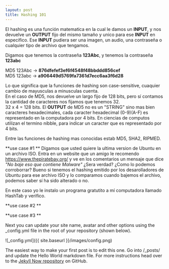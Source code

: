 ```yaml
---
layout: post
title: Hashing 101
---
```


El hashing es una función matematica en la cual le damos un **INPUT**, y nos devuelve un **OUTPUT** fijo del mismo tamaño y unico para ese **INPUT** en especifico. Ese **INPUT** pudiera ser una imagen, un audio, una contraseña o cualquier tipo de archivo que tengamos.  

Digamos que tenemos la contraseña **123Abc**, y tenemos la contraseña **123abc**  


MD5 123Abc -> **876dfefef3ef6f4548f48bbddd856cef**  
MD5 123abc -> **a906449d5769fa7361d7ecc6aa3f6d28**

Lo que significa que la funciones de hashing son case-sensitive, cuaquier cambio de mayusculas a minusculas cuenta.  
En el caso de MD5, nos devuelve un largo fijo de 128 bits, pero sí contamos la cantidad de caracteres nos fijamos que tenemos 32.  
32 x 4 = 128 bits. El **OUTPUT** de MD5 no es un "STRING" sino mas bien caracteres hexadecimales, cada caracter hexadecimal (0-9)(A-F) es representado en la computadora por 4 bits. En ciencias de computos utilizan el termino nibble, para indicar un caracter que es representado por 4 bits.  






Entre las funciones de hashing mas conocidas estab MD5, SHA2, RIPMED.

**use case #1  **
Digamos que usted quiere la ultima version de Ubuntu en un archivo ISO. Entra en un website que un amigo le recomendo https://www.thepiratebay.org/ y ve en los comentarios un mensaje que dice _"No baje eso que contiene Malware"_ ¿Sera verdad? ¿Como lo podemos corroborrar? Bueno si tenemos el hashing emitido por los desarolladores de Ubuntu para ese archivo ISO y lo comparamos cuando bajemos el archivo, podemos saber sí ha sido alterado o no.

En este caso yo le instalo un programa gratutito a mí computadora llamado HashTab y verifico.







**use case #2  **



**use case #3  **













Next you can update your site name, avatar and other options using the _config.yml file in the root of your repository (shown below).

![_config.yml]({{ site.baseurl }}/images/config.png)

The easiest way to make your first post is to edit this one. Go into /_posts/ and update the Hello World markdown file. For more instructions head over to the [Jekyll Now repository](https://github.com/barryclark/jekyll-now) on GitHub.
